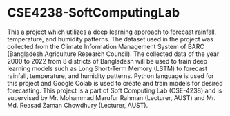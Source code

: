 # CSE4238-SoftComputingLab


This a project which utilizes a deep learning approach to forecast rainfall, temperature, and humidity patterns. The dataset used in the project was collected from the Climate Information Management System of BARC (Bangladesh Agriculture Research Council). The collected data of the year 2000 to 2022 from 8 districts of Bangladesh will be used to train deep learning models such as Long Short-Term Memory (LSTM) to forecast rainfall, temperature, and humidity patterns. Python language is used for this project and Google Colab is used to create and train models for desired forecasting. This project is a part of Soft Computing Lab (CSE-4238) and is supervised by Mr. Mohammad Marufur Rahman (Lecturer, AUST) and Mr. Md. Reasad Zaman Chowdhury (Lecturer, AUST).
